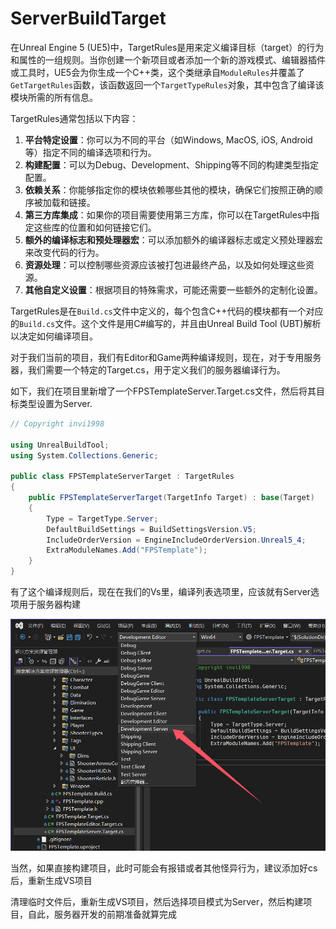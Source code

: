 # ServerBuildTarget

在Unreal Engine 5 (UE5)中，TargetRules是用来定义编译目标（target）的行为和属性的一组规则。当你创建一个新项目或者添加一个新的游戏模式、编辑器插件或工具时，UE5会为你生成一个C++类，这个类继承自`ModuleRules`并覆盖了`GetTargetRules`函数，该函数返回一个`TargetTypeRules`对象，其中包含了编译该模块所需的所有信息。

TargetRules通常包括以下内容：

1. **平台特定设置**：你可以为不同的平台（如Windows, MacOS, iOS, Android等）指定不同的编译选项和行为。
2. **构建配置**：可以为Debug、Development、Shipping等不同的构建类型指定配置。
3. **依赖关系**：你能够指定你的模块依赖哪些其他的模块，确保它们按照正确的顺序被加载和链接。
4. **第三方库集成**：如果你的项目需要使用第三方库，你可以在TargetRules中指定这些库的位置和如何链接它们。
5. **额外的编译标志和预处理器宏**：可以添加额外的编译器标志或定义预处理器宏来改变代码的行为。
6. **资源处理**：可以控制哪些资源应该被打包进最终产品，以及如何处理这些资源。
7. **其他自定义设置**：根据项目的特殊需求，可能还需要一些额外的定制化设置。

TargetRules是在`Build.cs`文件中定义的，每个包含C++代码的模块都有一个对应的`Build.cs`文件。这个文件是用C#编写的，并且由Unreal Build Tool (UBT)解析以决定如何编译项目。

对于我们当前的项目，我们有Editor和Game两种编译规则，现在，对于专用服务器，我们需要一个特定的Target.cs，用于定义我们的服务器编译行为。

如下，我们在项目里新增了一个FPSTemplateServer.Target.cs文件，然后将其目标类型设置为Server.

```csharp
// Copyright invi1998

using UnrealBuildTool;
using System.Collections.Generic;

public class FPSTemplateServerTarget : TargetRules
{
    public FPSTemplateServerTarget(TargetInfo Target) : base(Target)
    {
        Type = TargetType.Server;
        DefaultBuildSettings = BuildSettingsVersion.V5;
        IncludeOrderVersion = EngineIncludeOrderVersion.Unreal5_4;
        ExtraModuleNames.Add("FPSTemplate");
    }
}

```

有了这个编译规则后，现在在我们的Vs里，编译列表选项里，应该就有Server选项用于服务器构建

![image-20241130131908528](.\image-20241130131908528.png)

当然，如果直接构建项目，此时可能会有报错或者其他怪异行为，建议添加好cs后，重新生成VS项目

清理临时文件后，重新生成VS项目，然后选择项目模式为Server，然后构建项目，自此，服务器开发的前期准备就算完成